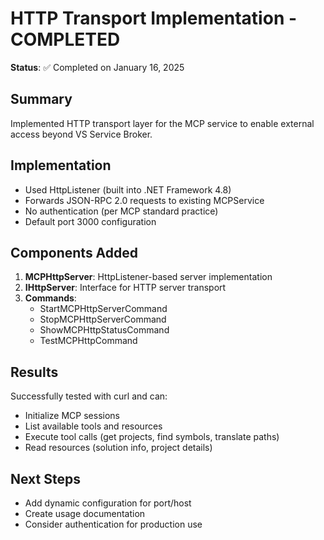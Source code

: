 # HTTP Transport Implementation - COMPLETED

**Status**: ✅ Completed on January 16, 2025

## Summary

Implemented HTTP transport layer for the MCP service to enable external access beyond VS Service Broker.

## Implementation

- Used HttpListener (built into .NET Framework 4.8)
- Forwards JSON-RPC 2.0 requests to existing MCPService
- No authentication (per MCP standard practice)
- Default port 3000 configuration

## Components Added

1. **MCPHttpServer**: HttpListener-based server implementation
2. **IHttpServer**: Interface for HTTP server transport
3. **Commands**:
   - StartMCPHttpServerCommand
   - StopMCPHttpServerCommand
   - ShowMCPHttpStatusCommand
   - TestMCPHttpCommand

## Results

Successfully tested with curl and can:
- Initialize MCP sessions
- List available tools and resources
- Execute tool calls (get projects, find symbols, translate paths)
- Read resources (solution info, project details)

## Next Steps

- Add dynamic configuration for port/host
- Create usage documentation
- Consider authentication for production use